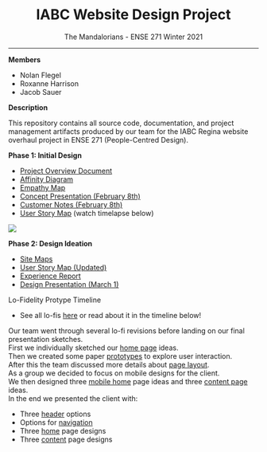<h1 align="center">IABC Website Design Project</h1>
<p align="center">The Mandalorians - ENSE 271 Winter 2021</p>

---
**Members**
- Nolan Flegel
- Roxanne Harrison
- Jacob Sauer

**Description**

This repository contains all source code, documentation, and project management artifacts produced by our team for the IABC Regina website overhaul project in ENSE 271 (People-Centred Design).

**Phase 1: Initial Design**

- <a href="https://github.com/SquareSquire286/ENSE271-IABC-Project/blob/jacob/Initial%20Design/ProjectOverview.md">Project Overview Document</a>
- <a href="https://github.com/SquareSquire286/ENSE271-IABC-Project/blob/jacob/Initial%20Design/AffinityDiagram.pdf">Affinity Diagram</a>
- <a href="https://github.com/SquareSquire286/ENSE271-IABC-Project/blob/jacob/Initial%20Design/EmpathyMap.pdf">Empathy Map</a>
- <a href="https://github.com/SquareSquire286/ENSE271-IABC-Project/blob/jacob/Initial%20Design/Concept%20Presentation%20(February%208th).pdf">Concept Presentation (February 8th)</a>
- <a href="https://github.com/SquareSquire286/ENSE271-IABC-Project/blob/jacob/Initial%20Design/CustomerNotesFeb8.md">Customer Notes (February 8th)</a>
- <a href="https://github.com/SquareSquire286/ENSE271-IABC-Project/blob/jacob/Initial%20Design/UserStoryMap.pdf">User Story Map</a> (watch timelapse below)

![](Initial%20Design/UserStoryMap.gif)

**Phase 2: Design Ideation**

- [Site Maps](Design%20Ideation/SiteMaps.pdf)
- [User Story Map (Updated)](Design%20Ideation/UserStoryMap(Updated).PNG)
- [Experience Report](Design%20Ideation/ExperienceReport.pdf)
- [Design Presentation (March 1)](Design%20Ideation/DesignPresentation.pdf)

Lo-Fidelity Protype Timeline
- See all lo-fis [here](Design%20Ideation/Lo-Fidelity%20Sketches/AllDesignSketches.pdf) or read about it in the timeline below!  

Our team went through several lo-fi revisions before landing on our final presentation sketches.  
First we individually sketched our [home page](Design%20Ideation/Lo-Fidelity%20Sketches/FirstDraftHomePage.pdf) ideas.  
Then we created some paper [prototypes](Design%20Ideation/Lo-Fidelity%20Sketches/Prototyping.pdf) to explore user interaction.  
After this the team discussed more details about [page layout](Design%20Ideation/Lo-Fidelity%20Sketches/PageLayout.pdf).  
As a group we decided to focus on mobile designs for the client.   
We then designed three [mobile home](Design%20Ideation/Lo-Fidelity%20Sketches/MobileHome.pdf) page ideas and three [content page](Design%20Ideation/Lo-Fidelity%20Sketches/MobileContent.pdf) ideas.  
In the end we presented the client with:   
- Three [header](Design%20Ideation/Lo-Fidelity%20Sketches/Headers.pdf) options  
- Options for [navigation](Design%20Ideation/Lo-Fidelity%20Sketches/PresentedNavigation.pdf)  
- Three [home](Design%20Ideation/Lo-Fidelity%20Sketches/PresentedHomePages.pdf) page designs  
- Three [content](Design%20Ideation/Lo-Fidelity%20Sketches/PresentedContentPages.pdf) page designs